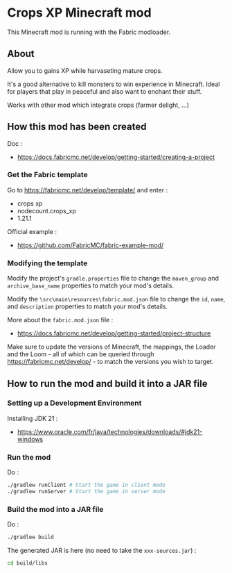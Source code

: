 # Crops XP Minecraft mod

This Minecraft mod is running with the Fabric modloader.

## About

Allow you to gains XP while harvaseting mature crops.

It's a good alternative to kill monsters to win experience in Minecraft. Ideal for players that play in peaceful and also want to enchant their stuff.

Works with other mod which integrate crops (farmer delight, ...)

## How this mod has been created

Doc :    
- https://docs.fabricmc.net/develop/getting-started/creating-a-project

### Get the Fabric template

Go to https://fabricmc.net/develop/template/ and enter :    
- crops xp
- nodecount.crops_xp
- 1.21.1

Official example :    
- https://github.com/FabricMC/fabric-example-mod/

### Modifying the template

Modify the project's `gradle.properties` file to change the `maven_group` and `archive_base_name` properties to match your mod's details.

Modify the `\src\main\resources\fabric.mod.json` file to change the `id`, `name`, and `description` properties to match your mod's details.

More about the `fabric.mod.json` file :    
- https://docs.fabricmc.net/develop/getting-started/project-structure

Make sure to update the versions of Minecraft, the mappings, the Loader and the Loom - all of which can be queried through https://fabricmc.net/develop/ - to match the versions you wish to target.

## How to run the mod and build it into a JAR file

### Setting up a Development Environment 

Installing JDK 21 :    
- https://www.oracle.com/fr/java/technologies/downloads/#jdk21-windows

### Run the mod

Do :    
```bash
./gradlew runClient # Start the game in client mode
./gradlew runServer # Start the game in server mode
```

### Build the mod into a JAR file

Do :    
```bash
./gradlew build
```

The generated JAR is here (no need to take the `xxx-sources.jar`) :
```bash
cd build/libs
```
